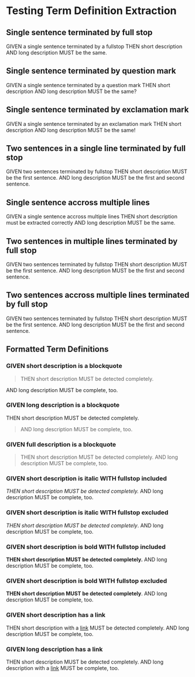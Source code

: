 # Testing Term Definition Extraction

## Single sentence terminated by full stop

GIVEN a single sentence terminated by a fullstop THEN short description AND long description MUST be the same.

## Single sentence terminated by question mark

GIVEN a single sentence terminated by a question mark THEN short description AND long description MUST be the same?

## Single sentence terminated by exclamation mark

GIVEN a single sentence terminated by an exclamation mark THEN short description AND long description MUST be the same!

## Two sentences in a single line terminated by full stop

GIVEN two sentences terminated by fullstop THEN short description MUST be the first sentence. AND long description MUST be the first and second sentence.

## Single sentence accross multiple lines

GIVEN a single sentence accross multiple lines
THEN short description must be extracted correctly
AND long description MUST be the same.

## Two sentences in multiple lines terminated by full stop

GIVEN two sentences terminated by fullstop THEN short description MUST be the first sentence.
AND long description MUST be the first and second sentence.

## Two sentences accross multiple lines terminated by full stop

GIVEN two sentences terminated by fullstop THEN short description MUST be the
first sentence. AND long description MUST be the first and
second sentence.

## Formatted Term Definitions

### GIVEN short description is a blockquote

> THEN short description MUST be detected completely.

AND long description MUST be complete, too.

### GIVEN long description is a blockquote

THEN short description MUST be detected completely.

> AND long description MUST be complete, too.

### GIVEN full description is a blockquote

> THEN short description MUST be detected completely. AND long description MUST be complete, too.

### GIVEN short description is italic WITH fullstop included

*THEN short description MUST be detected completely.* AND long description MUST be complete, too.

### GIVEN short description is italic WITH fullstop excluded

*THEN short description MUST be detected completely*. AND long description MUST be complete, too.

### GIVEN short description is bold WITH fullstop included

**THEN short description MUST be detected completely.** AND long description MUST be complete, too.

### GIVEN short description is bold WITH fullstop excluded

**THEN short description MUST be detected completely**. AND long description MUST be complete, too.

### GIVEN short description has a link

THEN short description with a [link](./foo.md) MUST be detected completely. AND long description MUST be complete, too.

### GIVEN long description has a link

THEN short description MUST be detected completely. AND long description with a [link](./foo.md) MUST be complete, too.
